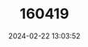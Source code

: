 ---
title: "160419"
category: "Lachnocnema luna"
draft: false
date: 2024-02-22 13:03:52
languages:
  English: ["Druce’s Large Woolly Legs"]
---